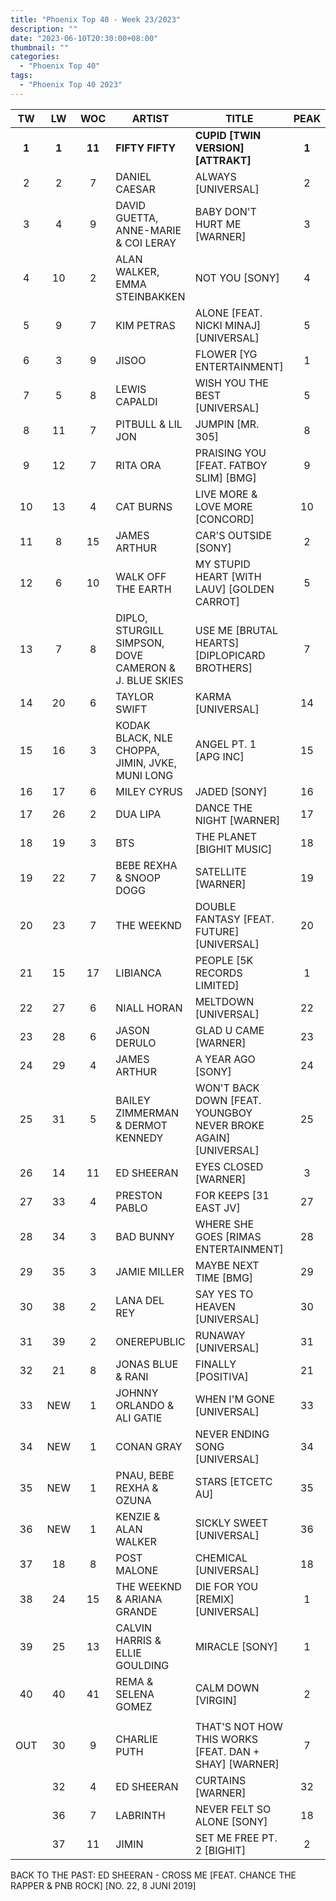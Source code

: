 ```yaml
---
title: "Phoenix Top 40 - Week 23/2023"
description: ""
date: "2023-06-10T20:30:00+08:00"
thumbnail: ""
categories:
  - "Phoenix Top 40"
tags:
  - "Phoenix Top 40 2023"
---
```

<!--more-->
|TW|LW|WOC|ARTIST|TITLE|PEAK|
|:----:|:----:|:----:|----|----|:----:|
|**1**|**1**|**11**|**FIFTY FIFTY**|**CUPID [TWIN VERSION] [ATTRAKT]**|**1**|
|2|2|7|DANIEL CAESAR|ALWAYS [UNIVERSAL]|2|
|3|4|9|DAVID GUETTA, ANNE-MARIE & COI LERAY|BABY DON'T HURT ME [WARNER]|3|
|4|10|2|ALAN WALKER, EMMA STEINBAKKEN|NOT YOU [SONY]|4|
|5|9|7|KIM PETRAS|ALONE [FEAT. NICKI MINAJ] [UNIVERSAL]|5|
|6|3|9|JISOO|FLOWER [YG ENTERTAINMENT]|1|
|7|5|8|LEWIS CAPALDI|WISH YOU THE BEST [UNIVERSAL]|5|
|8|11|7|PITBULL & LIL JON|JUMPIN [MR. 305]|8|
|9|12|7|RITA ORA|PRAISING YOU [FEAT. FATBOY SLIM] [BMG]|9|
|10|13|4|CAT BURNS|LIVE MORE & LOVE MORE [CONCORD]|10|
|11|8|15|JAMES ARTHUR|CAR'S OUTSIDE [SONY]|2|
|12|6|10|WALK OFF THE EARTH|MY STUPID HEART [WITH LAUV] [GOLDEN CARROT]|5|
|13|7|8|DIPLO, STURGILL SIMPSON, DOVE CAMERON & J. BLUE SKIES|USE ME [BRUTAL HEARTS] [DIPLOPICARD BROTHERS]|7|
|14|20|6|TAYLOR SWIFT|KARMA [UNIVERSAL]|14|
|15|16|3|KODAK BLACK, NLE CHOPPA, JIMIN, JVKE, MUNI LONG|ANGEL PT. 1 [APG INC]|15|
|16|17|6|MILEY CYRUS|JADED [SONY]|16|
|17|26|2|DUA LIPA|DANCE THE NIGHT [WARNER]|17|
|18|19|3|BTS|THE PLANET [BIGHIT MUSIC]|18|
|19|22|7|BEBE REXHA & SNOOP DOGG|SATELLITE [WARNER]|19|
|20|23|7|THE WEEKND|DOUBLE FANTASY [FEAT. FUTURE] [UNIVERSAL]|20|
|21|15|17|LIBIANCA|PEOPLE [5K RECORDS LIMITED]|1|
|22|27|6|NIALL HORAN|MELTDOWN [UNIVERSAL]|22|
|23|28|6|JASON DERULO|GLAD U CAME [WARNER]|23|
|24|29|4|JAMES ARTHUR|A YEAR AGO [SONY]|24|
|25|31|5|BAILEY ZIMMERMAN & DERMOT KENNEDY|WON'T BACK DOWN [FEAT. YOUNGBOY NEVER BROKE AGAIN] [UNIVERSAL]|25|
|26|14|11|ED SHEERAN|EYES CLOSED [WARNER]|3|
|27|33|4|PRESTON PABLO|FOR KEEPS [31 EAST JV]|27|
|28|34|3|BAD BUNNY|WHERE SHE GOES [RIMAS ENTERTAINMENT]|28|
|29|35|3|JAMIE MILLER|MAYBE NEXT TIME [BMG]|29|
|30|38|2|LANA DEL REY|SAY YES TO HEAVEN [UNIVERSAL]|30|
|31|39|2|ONEREPUBLIC|RUNAWAY [UNIVERSAL]|31|
|32|21|8|JONAS BLUE & RANI|FINALLY [POSITIVA]|21|
|33|NEW|1|JOHNNY ORLANDO & ALI GATIE|WHEN I'M GONE [UNIVERSAL]|33|
|34|NEW|1|CONAN GRAY|NEVER ENDING SONG [UNIVERSAL]|34|
|35|NEW|1|PNAU, BEBE REXHA & OZUNA|STARS [ETCETC AU]|35|
|36|NEW|1|KENZIE & ALAN WALKER|SICKLY SWEET [UNIVERSAL]|36|
|37|18|8|POST MALONE|CHEMICAL [UNIVERSAL]|18|
|38|24|15|THE WEEKND & ARIANA GRANDE|DIE FOR YOU [REMIX] [UNIVERSAL]|1|
|39|25|13|CALVIN HARRIS & ELLIE GOULDING|MIRACLE [SONY]|1|
|40|40|41|REMA & SELENA GOMEZ|CALM DOWN [VIRGIN]|2|
|||||||
OUT|30|9|CHARLIE PUTH|THAT'S NOT HOW THIS WORKS [FEAT. DAN + SHAY] [WARNER]|7|
||32|4|ED SHEERAN|CURTAINS [WARNER]|32|
||36|7|LABRINTH|NEVER FELT SO ALONE [SONY]|18|
||37|11|JIMIN|SET ME FREE PT. 2 [BIGHIT]|2|

BACK TO THE PAST: ED SHEERAN - CROSS ME [FEAT. CHANCE THE RAPPER & PNB ROCK] [NO. 22, 8 JUNI 2019]
